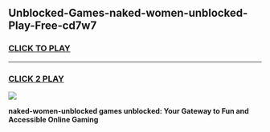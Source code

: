 
## Unblocked-Games-naked-women-unblocked-Play-Free-cd7w7
<h3>
<a href="https://premium76.site?title=naked-women-unblocked&ref=21A">CLICK TO PLAY</a></h3>
<hr>

<h3>
<a href="https://premium76.site?title=naked-women-unblocked&ref=21A">CLICK 2 PLAY</a>
  
</h3>

<a href="https://premium76.site?title=naked-women-unblocked&ref=21A"><img src="https://clearcache.store/games.png"></a>


**naked-women-unblocked games unblocked: Your Gateway to Fun and Accessible Online Gaming**
